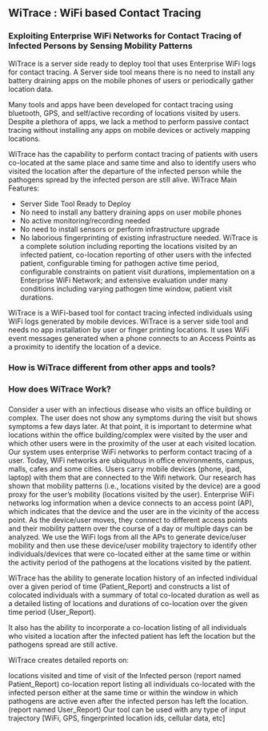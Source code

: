 ## WiTrace : WiFi based Contact Tracing
### Exploiting Enterprise WiFi Networks for Contact Tracing of Infected Persons by Sensing Mobility Patterns 

WiTrace is a server side ready to deploy tool that uses Enterprise WiFi logs for contact tracing. A Server side tool means there is no need to install any battery draining apps on the mobile phones of users or periodically gather location data. 

Many tools and apps have been developed for contact tracing using bluetooth, GPS, and self/active recording of locations visited by users. Despite a plethora of apps, we lack a method to perform passive contact tracing without installing any apps on mobile devices or actively mapping locations.

WiTrace has the capability to perform contact tracing of patients with users co-located at the same place and same time and also to identify users who visited the location after the departure of the infected person while the pathogens spread by the infected person are still alive.
WiTrace Main Features:
* Server Side Tool Ready to Deploy
* No need to install any battery draining apps on user mobile phones
* No active monitoring/recording needed
* No need to install sensors or perform infrastructure upgrade
* No laborious fingerprinting of existing infrastructure needed.
WiTrace is a complete solution including reporting the locations visited by an infected patient, co-location reporting of other users with the infected patient, configurable timing for pathogen active time period, configurable constraints on patient visit durations, implementation on a Enterprise WiFi Network; and extensive evaluation under many conditions including varying pathogen time window, patient visit durations.





WiTrace is a WiFi-based tool for contact tracing infected individuals using WiFi logs generated by mobile devices. WiTrace is a server side tool and needs no app installation by user or finger printing locations. It uses WiFi event messages generated when a phone connects to an Access Points as a proximity to identify the location of a device.

### How is WiTrace different from other apps and tools?

### How does WiTrace Work?

### 


Consider a user with an infectious disease who visits an office building or complex. The user does not show any symptoms during the visit but shows symptoms a few days later. At that point, it is important to determine what locations within the office building/complex were visited by the user and which other users were in the proximity of the user at each visited location. Our system uses enterprise WiFi networks to perform contact tracing of a user. Today, WiFi networks are ubiquitous in office environments, campus, malls, cafes and some cities. Users carry mobile devices (phone, ipad, laptop) with them that are connected to the Wifi network. Our research has shown that mobility patterns (i.e., locations visited by the device) are a good proxy for the user’s mobility (locations visited by the user). Enterprise WiFi networks log information when a device connects to an access point (AP), which indicates that the device and the user are in the vicinity of the access point. As the device/user moves, they connect to different access points and their mobility pattern over the course of a day or multiple days can be analyzed. We use the WiFi logs from all the APs to generate device/user mobility and then use these device/user mobility trajectory to identify other individuals/devices that were co-located either at the same time or within the activity period of the pathogens at the locations visited by the patient.

WiTrace has the ability to generate location history of an infected individual over a given period of time (Patient_Report) and constructs a list of colocated individuals with a summary of total co-located duration as well as a detailed listing of locations and durations of co-location over the given time period (User_Report).

It also has the ability to incorporate a co-location listing of all individuals who visited a location after the infected patient has left the location but the pathogens spread are still active.

WiTrace creates detailed reports on:

locations visited and time of visit of the Infected person (report named Patient_Report)
co-location report listing all individuals co-located with the infected person either at the same time or within the window in which pathogens are active even after the infected person has left the location. (report named User_Report)
Our tool can be used with any type of input trajectory [WiFi, GPS, fingerprinted location ids, cellular data, etc]
